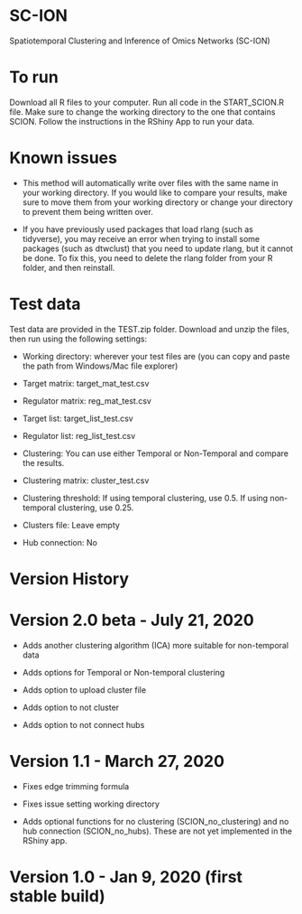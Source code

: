 # SC-ION
Spatiotemporal Clustering and Inference of Omics Networks (SC-ION)

# To run
Download all R files to your computer. Run all code in the START_SCION.R file. Make sure to change the working directory to the one that contains SCION. Follow the instructions in the RShiny App to run your data.

# Known issues

- This method will automatically write over files with the same name in your working directory. If you would like to compare your results, make sure to move them from your working directory or change your directory to prevent them being written over.

- If you have previously used packages that load rlang (such as tidyverse), you may receive an error when trying to install some packages (such as dtwclust) that you need to update rlang, but it cannot be done. To fix this, you need to delete the rlang folder from your R folder, and then reinstall.

# Test data
Test data are provided in the TEST.zip folder. Download and unzip the files, then run using the following settings:

- Working directory: wherever your test files are (you can copy and paste the path from Windows/Mac file explorer)

- Target matrix: target_mat_test.csv

- Regulator matrix: reg_mat_test.csv

- Target list: target_list_test.csv

- Regulator list: reg_list_test.csv

- Clustering: You can use either Temporal or Non-Temporal and compare the results.

- Clustering matrix: cluster_test.csv

- Clustering threshold: If using temporal clustering, use 0.5. If using non-temporal clustering, use 0.25. 

- Clusters file: Leave empty

- Hub connection: No

# Version History

# Version 2.0 beta - July 21, 2020

- Adds another clustering algorithm (ICA) more suitable for non-temporal data

- Adds options for Temporal or Non-temporal clustering 

- Adds option to upload cluster file 

- Adds option to not cluster 

- Adds option to not connect hubs 

# Version 1.1 - March 27, 2020

- Fixes edge trimming formula

- Fixes issue setting working directory

- Adds optional functions for no clustering (SCION_no_clustering) and no hub connection (SCION_no_hubs). These are not yet implemented in the RShiny app.

# Version 1.0 - Jan 9, 2020 (first stable build)
